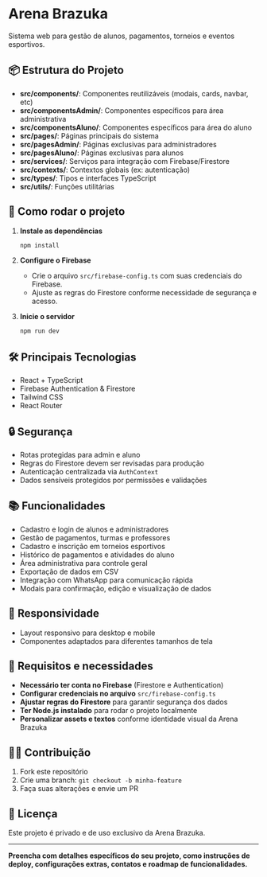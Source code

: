 # Arena Brazuka

Sistema web para gestão de alunos, pagamentos, torneios e eventos esportivos.

## 📦 Estrutura do Projeto

- **src/components/**: Componentes reutilizáveis (modais, cards, navbar, etc)
- **src/componentsAdmin/**: Componentes específicos para área administrativa
- **src/componentsAluno/**: Componentes específicos para área do aluno
- **src/pages/**: Páginas principais do sistema
- **src/pagesAdmin/**: Páginas exclusivas para administradores
- **src/pagesAluno/**: Páginas exclusivas para alunos
- **src/services/**: Serviços para integração com Firebase/Firestore
- **src/contexts/**: Contextos globais (ex: autenticação)
- **src/types/**: Tipos e interfaces TypeScript
- **src/utils/**: Funções utilitárias

## 🚀 Como rodar o projeto

1. **Instale as dependências**
   ```bash
   npm install
   ```
2. **Configure o Firebase**

   - Crie o arquivo `src/firebase-config.ts` com suas credenciais do Firebase.
   - Ajuste as regras do Firestore conforme necessidade de segurança e acesso.

3. **Inicie o servidor**
   ```bash
   npm run dev
   ```

## 🛠️ Principais Tecnologias

- React + TypeScript
- Firebase Authentication & Firestore
- Tailwind CSS
- React Router

## 🔒 Segurança

- Rotas protegidas para admin e aluno
- Regras do Firestore devem ser revisadas para produção
- Autenticação centralizada via `AuthContext`
- Dados sensíveis protegidos por permissões e validações

## 📚 Funcionalidades

- Cadastro e login de alunos e administradores
- Gestão de pagamentos, turmas e professores
- Cadastro e inscrição em torneios esportivos
- Histórico de pagamentos e atividades do aluno
- Área administrativa para controle geral
- Exportação de dados em CSV
- Integração com WhatsApp para comunicação rápida
- Modais para confirmação, edição e visualização de dados

## 📱 Responsividade

- Layout responsivo para desktop e mobile
- Componentes adaptados para diferentes tamanhos de tela

## 📝 Requisitos e necessidades

- **Necessário ter conta no Firebase** (Firestore e Authentication)
- **Configurar credenciais no arquivo** `src/firebase-config.ts`
- **Ajustar regras do Firestore** para garantir segurança dos dados
- **Ter Node.js instalado** para rodar o projeto localmente
- **Personalizar assets e textos** conforme identidade visual da Arena Brazuka

## 👨‍💻 Contribuição

1. Fork este repositório
2. Crie uma branch: `git checkout -b minha-feature`
3. Faça suas alterações e envie um PR

## 📄 Licença

Este projeto é privado e de uso exclusivo da Arena Brazuka.

---

**Preencha com detalhes específicos do seu projeto, como instruções de deploy, configurações extras, contatos e roadmap de funcionalidades.**
